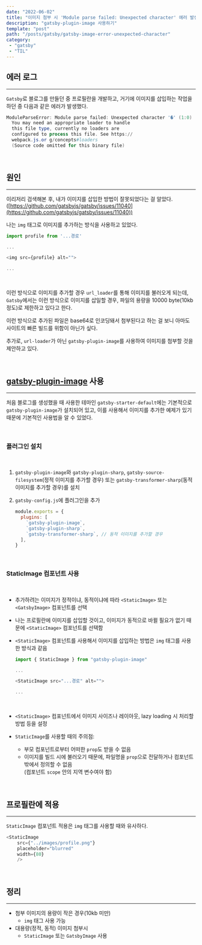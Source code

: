 ```yaml
---
date: "2022-06-02"
title: "이미지 첨부 시 'Module parse failed: Unexpected character' 에러 발생"
description: "gatsby-plugin-image 사용하기"
template: "post"
path: "/posts/gatsby/gatsby-image-error-unexpected-character"
category: 
 - "gatsby"
 - "TIL"
---
```


## 에러 로그
***

`Gatsby`로 블로그를 만들던 중 프로필란을 개발하고, 거기에 이미지를 삽입하는 작업을 하던 중 다음과 같은 에러가 발생했다.

```Powershell
ModuleParseError: Module parse failed: Unexpected character '�' (1:0)
  You may need an appropriate loader to handle 
  this file type, currently no loaders are 
  configured to process this file. See https://
  webpack.js.or g/concepts#loaders
  (Source code omitted for this binary file)
```

</br>

## 원인
***

이리저리 검색해본 후, 내가 이미지를 삽입한 방법이 잘못되었다는 걸 알았다.([https://github.com/gatsbyjs/gatsby/issues/11040](https://github.com/gatsbyjs/gatsby/issues/11040))

나는 `img` 태그로 이미지를 추가하는 방식을 사용하고 있었다.

```javascript
import profile from '...경로'

...

<img src={profile} alt="">

...
```

</br>

이런 방식으로 이미지를 추가할 경우 `url_loader`를 통해 이미지를 불러오게 되는데, `Gatsby`에서는 이런 방식으로 이미지를 삽일할 경우, 파일의 용량을 10000 byte(10kb 정도)로 제한하고 있다고 한다.

이런 방식으로 추가된 파일은 base64로 인코딩돼서 첨부된다고 하는 걸 보니 아마도 사이트의 빠른 빌드를 위함이 아닌가 싶다.

추가로, `url-loader`가 아닌 `gatsby-plugin-image`를 사용하여 이미지를 첨부할 것을 제안하고 있다.

</br>

## [gatsby-plugin-image](https://www.gatsbyjs.com/plugins/gatsby-plugin-image) 사용
***

처음 블로그를 생성했을 때 사용한 테마인 `gatsby-starter-default`에는 기본적으로 `gatsby-plugin-image`가 설치되어 있고, 이를 사용해서 이미지를 추가한 예제가 있기 때문에 기본적인 사용법을 알 수 있었다.

</br>

### 플러그인 설치

</br>

1. `gatsby-plugin-image`와 `gatsby-plugin-sharp`, `gatsby-source-filesystem`(정적 이미지를 추가할 경우) 또는 `gatsby-transformer-sharp`(동적 이미지를 추가할 경우)를 설치

2. `gatsby-config.js`에 플러그인을 추가

    ```javascript
    module.exports = {
      plugins: [
        `gatsby-plugin-image`,
        `gatsby-plugin-sharp`,
        `gatsby-transformer-sharp`, // 동적 이미지를 추가할 경우
      ],
    }
    ```

</br>

### StaticImage 컴포넌트 사용

</br>

* 추가하려는 이미지가 정적이냐, 동적이냐에 따라 `<StaticImage>` 또는 `<GatsbyImage>` 컴포넌트를 선택

* 나는 프로필란에 이미지를 삽입할 것이고, 이미지가 동적으로 바뀔 필요가 없기 때문에 `<StaticImage>` 컴포넌트를 선택함

* `<StaticImage>` 컴포넌트를 사용해서 이미지를 삽입하는 방법은 `img` 태그를 사용한 방식과 같음

    ```javascript
    import { StaticImage } from "gatsby-plugin-image"

    ...

    <StaticImage src="...경로" alt="">

    ...
    ```
    </br>
* `<StaticImage>` 컴포넌트에서 이미지 사이즈나 레이아웃, lazy loading 시 처리할 방법 등을 설정

* `StaticImage`를 사용할 때의 주의점:
  * 부모 컴포넌트로부터 어떠한 `prop`도 받을 수 없음
  * 이미지를 빌드 시에 불러오기 때문에, 파일명을 `prop`으로 전달하거나 컴포넌트 밖에서 정의할 수 없음</br>(컴포넌트 `scope` 안의 지역 변수여야 함)

</br>

## 프로필란에 적용
***

`StaticImage` 컴포넌트 적용은 `img` 태그를 사용할 때와 유사하다.

```javascript
<StaticImage
    src={"../images/profile.png"}
    placeholder="blurred"
    width={80}
    />
```
</br>

## 정리
***

* 첨부 이미지의 용량이 작은 경우(10kb 미만)
  * `img` 태그 사용 가능
* 대용량(정적, 동적) 이미지 첨부시
  * `StaticImage` 또는 `GatsbyImage` 사용